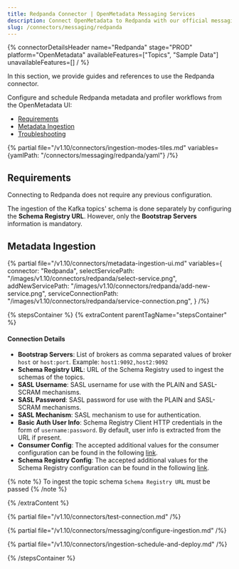 ```yaml
---
title: Redpanda Connector | OpenMetadata Messaging Services
description: Connect OpenMetadata to Redpanda with our official messaging connector. Stream metadata, automate discovery, and integrate your Kafka-compatible platform seamlessly.
slug: /connectors/messaging/redpanda
---
```


{% connectorDetailsHeader
name="Redpanda"
stage="PROD"
platform="OpenMetadata"
availableFeatures=["Topics", "Sample Data"]
unavailableFeatures=[]
/ %}


In this section, we provide guides and references to use the Redpanda connector.

Configure and schedule Redpanda metadata and profiler workflows from the OpenMetadata UI:

- [Requirements](#requirements)
- [Metadata Ingestion](#metadata-ingestion)
- [Troubleshooting](/connectors/messaging/redpanda/troubleshooting)

{% partial file="/v1.10/connectors/ingestion-modes-tiles.md" variables={yamlPath: "/connectors/messaging/redpanda/yaml"} /%}

## Requirements

Connecting to Redpanda does not require any previous configuration.

The ingestion of the Kafka topics' schema is done separately by configuring the **Schema Registry URL**. However, only the **Bootstrap Servers** information is mandatory.

## Metadata Ingestion

{% partial 
  file="/v1.10/connectors/metadata-ingestion-ui.md" 
  variables={
    connector: "Redpanda", 
    selectServicePath: "/images/v1.10/connectors/redpanda/select-service.png",
    addNewServicePath: "/images/v1.10/connectors/redpanda/add-new-service.png",
    serviceConnectionPath: "/images/v1.10/connectors/redpanda/service-connection.png",
} 
/%}

{% stepsContainer %}
{% extraContent parentTagName="stepsContainer" %}

#### Connection Details

- **Bootstrap Servers**: List of brokers as comma separated values of broker `host` or `host:port`. Example: `host1:9092,host2:9092`
- **Schema Registry URL**: URL of the Schema Registry used to ingest the schemas of the topics.
- **SASL Username**: SASL username for use with the PLAIN and SASL-SCRAM mechanisms.
- **SASL Password**: SASL password for use with the PLAIN and SASL-SCRAM mechanisms.
- **SASL Mechanism**: SASL mechanism to use for authentication.
- **Basic Auth User Info**: Schema Registry Client HTTP credentials in the form of `username:password`. By default, user info is extracted from the URL if present.
- **Consumer Config**: The accepted additional values for the consumer configuration can be found in the following [link](https://github.com/edenhill/librdkafka/blob/master/CONFIGURATION.md).
- **Schema Registry Config**: The accepted additional values for the Schema Registry configuration can be found in the following [link](https://docs.confluent.io/platform/current/clients/confluent-kafka-python/html/index.html#schemaregistryclient).

{% note %}
To ingest the topic schema `Schema Registry URL` must be passed
{% /note %}

{% /extraContent %}

{% partial file="/v1.10/connectors/test-connection.md" /%}

{% partial file="/v1.10/connectors/messaging/configure-ingestion.md" /%}

{% partial file="/v1.10/connectors/ingestion-schedule-and-deploy.md" /%}

{% /stepsContainer %}
